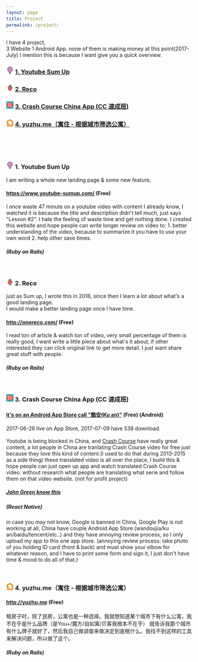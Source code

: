 ```yaml
---
layout: page
title: Project
permalink: /project/
---
```

I have 4 project, <br/>
3 Website 1 Android App. none of them is making money at this point(2017-July) I mention this is because I want give you a quick overview.  

### <img src="/images/fav1.png" style='height: 20px; width: 20px;'>   <a href="https://www.youtube-sumup.com/" target="_blank">1. Youtube Sum Up</a>
###  <img src="/images/fav2.png" style='height: 20px; width: 20px;'>  <a href="http://onereco.com/" target="_blank">2. Reco</a>
###  <img src="/images/fav3.png" style='height: 20px; width: 20px;'> <a href="http://www.coolapk.com/apk/com.crashcourse.china.c17" target="_blank">3. Crash Course China App (CC 速成班)</a>
###  <img src="/images/fav4.png" style='height: 20px; width: 20px;'> <a href="http://yuzhu.me" target="_blank">4. yuzhu.me（寓住 - 根据城市筛选公寓）</a>

<br/>
<br/>
<br/>

###  <img src="/images/fav1.png" style='height: 20px; width: 20px;'>   1. Youtube Sum Up
I am writing a whole new landing page & some new feature,  
#### <a href="https://www.youtube-sumup.com/" target="_blank">https://www.youtube-sumup.com/</a> (Free)
I once waste 47 minute on a youtube video with content I already know, I watched it is because the title and description didn't tell much, just says "Lesson #2".
I hate the feeling of waste time and get nothing done. I created this website and hope people can write longer review on video to: 1. better understanding of the video, because to summarize it you have to use your own word 2. help other save times.
##### (Ruby on Rails)


<br/>

###  <img src="/images/fav2.png" style='height: 20px; width: 20px;'>  2. Reco
just as Sum up, I wrote this in 2016, since then I learn a lot about what's a good landing page.  
I would make a better landing page once I have time.  
#### <a href="http://onereco.com/" target="_blank">http://onereco.com/</a>  (Free)
I read ton of article & watch ton of video, very small percentage of them is really good, I want write a little piece about what's it about, if other interested they can click original link to get more detail. I just want share great stuff with people.   
##### (Ruby on Rails)


<br/>

###  <img src="/images/fav3.png" style='height: 20px; width: 20px;'>  3. Crash Course China App (CC 速成班)
#### <a href="http://www.coolapk.com/apk/com.crashcourse.china.c17" target="_blank">it's on an Android App Store call "酷安(Ku an)"</a> (Free) (Android)
2017-06-26 live on App Store, 2017-07-09 have 538 download.
<br/>
<br/>
Youtube is being blocked in China, and <a href="https://www.youtube.com/user/crashcourse/featured" target="_blank">Crash Course</a>  have really great content, a lot people in China are tranlating Crash Course video for free just because they love this kind of content.(I used to do that during 2013-2015 as a side thing) these translated video is all over the place, I build this & hope people can just open up app and watch translated Crash Course video. without research what people are translating what serie and follow them on that video website.
(not for profit project)
##### [John Green know this](https://twitter.com/johngreen/status/877914133634482176)
##### (React Native)
in case you may not know, Google is banned in China, Google Play is not working at all, China have couple Android App Store.(wandoujia/ku an/baidu/tencent/etc..) and they have annoying review process, so I only upload my app to this one app store. (annoying review process: take photo of you holding ID card (front & back) and must show your elbow for whatever reason, and I have to print some form and sign it, I just don't have time & mood to do all of that.)

<br/>

###  <img src="/images/fav4.png" style='height: 20px; width: 20px;'>  4. yuzhu.me（寓住 - 根据城市筛选公寓）
#### <a href="http://yuzhu.me" target="_blank">http://yuzhu.me</a> (Free)
租房子时，除了民房，公寓也是一种选择。我就想知道某个城市下有什么公寓，我不在乎是什么品牌（是You+/魔方/自如寓/贝客我根本不在乎）
就告诉我那个城市有什么牌子就好了，然后我自己做调查来做决定到底租什么。我找不到这样的工具来解决问题，所以做了这个。
##### (Ruby on Rails)
